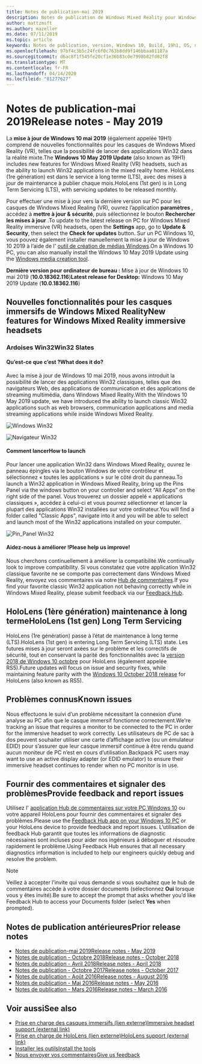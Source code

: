 ```yaml
---
title: Notes de publication-mai 2019
description: Notes de publication de Windows Mixed Reality pour Windows 10 mai 2019 Update (également appelé 19H1).
author: mattzmsft
ms.author: mazeller
ms.date: 07/11/2019
ms.topic: article
keywords: Notes de publication, version, Windows 10, Build, 19h1, OS, mai 2019
ms.openlocfilehash: 97bf4c3b5c24fc6f0c763b8dd9f146bbaa01187a
ms.sourcegitcommit: d6ac8f1f545fe20cf1e36b83c0e7998b82fd02f8
ms.translationtype: MT
ms.contentlocale: fr-FR
ms.lasthandoff: 04/14/2020
ms.locfileid: "81277627"
---
```

# <a name="release-notes---may-2019"></a><span data-ttu-id="b3da2-104">Notes de publication-mai 2019</span><span class="sxs-lookup"><span data-stu-id="b3da2-104">Release notes - May 2019</span></span>

<span data-ttu-id="b3da2-105">La **mise à jour de Windows 10 mai 2019** (également appelée 19H1) comprend de nouvelles fonctionnalités pour les casques de Windows Mixed Reality (VR), telles que la possibilité de lancer des applications Win32 dans la réalité mixte.</span><span class="sxs-lookup"><span data-stu-id="b3da2-105">The **Windows 10 May 2019 Update** (also known as 19H1) includes new features for Windows Mixed Reality (VR) headsets, such as the ability to launch Win32 applications in the mixed reality home.</span></span> <span data-ttu-id="b3da2-106">HoloLens (1re génération) est dans le service à long terme (LTS), avec des mises à jour de maintenance à publier chaque mois.</span><span class="sxs-lookup"><span data-stu-id="b3da2-106">HoloLens (1st gen) is in Long Term Servicing (LTS), with servicing updates to be released monthly.</span></span>

<span data-ttu-id="b3da2-107">Pour effectuer une mise à jour vers la dernière version sur PC pour les casques de Windows Mixed Realing (VR), ouvrez l’application **paramètres** , accédez à **mettre à jour & sécurité**, puis sélectionnez le bouton **Rechercher les mises à jour** .</span><span class="sxs-lookup"><span data-stu-id="b3da2-107">To update to the latest release on PC for Windows Mixed Reality immersive (VR) headsets, open the **Settings** app, go to **Update & Security**, then select the **Check for updates** button.</span></span> <span data-ttu-id="b3da2-108">Sur un PC Windows 10, vous pouvez également installer manuellement la mise à jour de Windows 10 2019 à l’aide de l' [outil de création de médias Windows](https://www.microsoft.com/software-download/windows10).</span><span class="sxs-lookup"><span data-stu-id="b3da2-108">On a Windows 10 PC, you can also manually install the Windows 10 May 2019 Update using the [Windows media creation tool](https://www.microsoft.com/software-download/windows10).</span></span>

<span data-ttu-id="b3da2-109">**Dernière version pour ordinateur de bureau :** Mise à jour de Windows 10 mai 2019 (**10.0.18362.116**)</span><span class="sxs-lookup"><span data-stu-id="b3da2-109">**Latest release for Desktop:** Windows 10 May 2019 Update (**10.0.18362.116**)</span></span><br>

## <a name="new-features-for-windows-mixed-reality-immersive-headsets"></a><span data-ttu-id="b3da2-110">Nouvelles fonctionnalités pour les casques immersifs de Windows Mixed Reality</span><span class="sxs-lookup"><span data-stu-id="b3da2-110">New features for Windows Mixed Reality immersive headsets</span></span>

### <a name="win32-slates"></a><span data-ttu-id="b3da2-111">Ardoises Win32</span><span class="sxs-lookup"><span data-stu-id="b3da2-111">Win32 Slates</span></span>

#### <a name="what-does-it-do"></a><span data-ttu-id="b3da2-112">Qu’est-ce que c’est ?</span><span class="sxs-lookup"><span data-stu-id="b3da2-112">What does it do?</span></span> 
<span data-ttu-id="b3da2-113">Avec la mise à jour de Windows 10 mai 2019, nous avons introduit la possibilité de lancer des applications Win32 classiques, telles que des navigateurs Web, des applications de communication et des applications de streaming multimédia, dans Windows Mixed Reality.</span><span class="sxs-lookup"><span data-stu-id="b3da2-113">With the Windows 10 May 2019 update, we have introduced the ability to launch classic Win32 applications such as web browsers, communication applications and media streaming applications while inside Windows Mixed Reality.</span></span> 

![Windows Win32](images/mr-win32-slates-1.png)

![Navigateur Win32](images/mr-win32-slates-2.png)

#### <a name="how-to-launch"></a><span data-ttu-id="b3da2-116">Comment lancer</span><span class="sxs-lookup"><span data-stu-id="b3da2-116">How to launch</span></span>
<span data-ttu-id="b3da2-117">Pour lancer une application Win32 dans Windows Mixed Reality, ouvrez le panneau épingles via le bouton Windows de votre contrôleur et sélectionnez « toutes les applications » sur le côté droit du panneau.</span><span class="sxs-lookup"><span data-stu-id="b3da2-117">To launch a Win32 application in Windows Mixed Reality, bring up the Pins Panel via the windows button on your controller and select “All Apps” on the right side of the panel.</span></span>  <span data-ttu-id="b3da2-118">Vous trouverez un dossier appelé « applications classiques », accédez à celui-ci et vous pourrez sélectionner et lancer la plupart des applications Win32 installées sur votre ordinateur.</span><span class="sxs-lookup"><span data-stu-id="b3da2-118">You will find a folder called "Classic Apps", navigate into it and you will be able to select and launch most of the Win32 applications installed on your computer.</span></span>

![Pin_Panel Win32](images/mr-win32-slates-pinspanel.png)

#### <a name="please-help-us-improve"></a><span data-ttu-id="b3da2-120">Aidez-nous à améliorer !</span><span class="sxs-lookup"><span data-stu-id="b3da2-120">Please help us improve!</span></span>
<span data-ttu-id="b3da2-121">Nous cherchons continuellement à améliorer la compatibilité.</span><span class="sxs-lookup"><span data-stu-id="b3da2-121">We continually look to improve compatibility.</span></span>  <span data-ttu-id="b3da2-122">Si vous constatez que votre application Win32 classique favorite ne se comporte pas correctement dans Windows Mixed Reality, envoyez vos commentaires via notre [Hub de commentaires](https://support.microsoft.com//help/4021566/windows-10-send-feedback-to-microsoft-with-feedback-hub).</span><span class="sxs-lookup"><span data-stu-id="b3da2-122">If you find your favorite classic Win32 application not behaving correctly while in Windows Mixed Reality, please submit feedback via our [Feedback Hub](https://support.microsoft.com//help/4021566/windows-10-send-feedback-to-microsoft-with-feedback-hub).</span></span>

## <a name="hololens-1st-gen-long-term-servicing"></a><span data-ttu-id="b3da2-123">HoloLens (1ère génération) maintenance à long terme</span><span class="sxs-lookup"><span data-stu-id="b3da2-123">HoloLens (1st gen) Long Term Servicing</span></span>

<span data-ttu-id="b3da2-124">HoloLens (1re génération) passe à l’état de maintenance à long terme (LTS).</span><span class="sxs-lookup"><span data-stu-id="b3da2-124">HoloLens (1st gen) is entering Long Term Servicing (LTS) state.</span></span> <span data-ttu-id="b3da2-125">Les futures mises à jour seront axées sur le problème et les correctifs de sécurité, tout en conservant la parité des fonctionnalités avec la [version 2018 de Windows 10 octobre](release-notes-october-2018.md) pour HoloLens (également appelée RS5).</span><span class="sxs-lookup"><span data-stu-id="b3da2-125">Future updates will focus on issue and security fixes, while maintaining feature parity with the [Windows 10 October 2018 release](release-notes-october-2018.md) for HoloLens (also known as RS5).</span></span> 

## <a name="known-issues"></a><span data-ttu-id="b3da2-126">Problèmes connus</span><span class="sxs-lookup"><span data-stu-id="b3da2-126">Known issues</span></span>

<span data-ttu-id="b3da2-127">Nous effectuons le suivi d’un problème nécessitant la connexion d’une analyse au PC afin que le casque immersif fonctionne correctement.</span><span class="sxs-lookup"><span data-stu-id="b3da2-127">We're tracking an issue that requires a monitor to be connected to the PC in order for the immersive headset to work correctly.</span></span> <span data-ttu-id="b3da2-128">Les utilisateurs de PC de sac à dos peuvent souhaiter utiliser une carte d’affichage active (ou un émulateur EDID) pour s’assurer que leur casque immersif continue à être rendu quand aucun moniteur de PC n’est en cours d’utilisation.</span><span class="sxs-lookup"><span data-stu-id="b3da2-128">Backpack PC users may want to use an active display adapter (or EDID emulator) to ensure their immersive headset continues to render when no PC monitor is in use.</span></span> 

## <a name="provide-feedback-and-report-issues"></a><span data-ttu-id="b3da2-129">Fournir des commentaires et signaler des problèmes</span><span class="sxs-lookup"><span data-stu-id="b3da2-129">Provide feedback and report issues</span></span>

<span data-ttu-id="b3da2-130">Utilisez l' [application Hub de commentaires sur votre PC Windows 10](give-us-feedback.md) ou votre appareil HoloLens pour fournir des commentaires et signaler des problèmes.</span><span class="sxs-lookup"><span data-stu-id="b3da2-130">Please use the [Feedback Hub app on your Windows 10 PC](give-us-feedback.md) or your HoloLens device to provide feedback and report issues.</span></span> <span data-ttu-id="b3da2-131">L’utilisation de feedback Hub garantit que toutes les informations de diagnostic nécessaires sont incluses pour aider nos ingénieurs à déboguer et résoudre rapidement le problème.</span><span class="sxs-lookup"><span data-stu-id="b3da2-131">Using Feedback Hub ensures that all necessary diagnostics information is included to help our engineers quickly debug and resolve the problem.</span></span>

>[!NOTE]
><span data-ttu-id="b3da2-132">Veillez à accepter l’invite qui vous demande si vous souhaitez que le hub de commentaires accède à votre dossier documents (sélectionnez **Oui** lorsque vous y êtes invité).</span><span class="sxs-lookup"><span data-stu-id="b3da2-132">Be sure to accept the prompt that asks whether you’d like Feedback Hub to access your Documents folder (select **Yes** when prompted).</span></span>

## <a name="prior-release-notes"></a><span data-ttu-id="b3da2-133">Notes de publication antérieures</span><span class="sxs-lookup"><span data-stu-id="b3da2-133">Prior release notes</span></span>

* [<span data-ttu-id="b3da2-134">Notes de publication-mai 2019</span><span class="sxs-lookup"><span data-stu-id="b3da2-134">Release notes - May 2019</span></span>](release-notes-may-2019.md)
* [<span data-ttu-id="b3da2-135">Notes de publication - Octobre 2018</span><span class="sxs-lookup"><span data-stu-id="b3da2-135">Release notes - October 2018</span></span>](release-notes-october-2018.md)
* [<span data-ttu-id="b3da2-136">Notes de publication - Avril 2018</span><span class="sxs-lookup"><span data-stu-id="b3da2-136">Release notes - April 2018</span></span>](release-notes-april-2018.md)
* [<span data-ttu-id="b3da2-137">Notes de publication - Octobre 2017</span><span class="sxs-lookup"><span data-stu-id="b3da2-137">Release notes - October 2017</span></span>](release-notes-october-2017.md)
* [<span data-ttu-id="b3da2-138">Notes de publication - Août 2016</span><span class="sxs-lookup"><span data-stu-id="b3da2-138">Release notes - August 2016</span></span>](release-notes-august-2016.md)
* [<span data-ttu-id="b3da2-139">Notes de publication - Mai 2016</span><span class="sxs-lookup"><span data-stu-id="b3da2-139">Release notes - May 2016</span></span>](release-notes-may-2016.md)
* [<span data-ttu-id="b3da2-140">Notes de publication - Mars 2016</span><span class="sxs-lookup"><span data-stu-id="b3da2-140">Release notes - March 2016</span></span>](release-notes-march-2016.md)

## <a name="see-also"></a><span data-ttu-id="b3da2-141">Voir aussi</span><span class="sxs-lookup"><span data-stu-id="b3da2-141">See also</span></span>
* [<span data-ttu-id="b3da2-142">Prise en charge des casques immersifs (lien externe)</span><span class="sxs-lookup"><span data-stu-id="b3da2-142">Immersive headset support (external link)</span></span>](https://docs.microsoft.com/windows/mixed-reality/enthusiast-guide/troubleshooting-windows-mixed-reality)
* [<span data-ttu-id="b3da2-143">Prise en charge de HoloLens (lien externe)</span><span class="sxs-lookup"><span data-stu-id="b3da2-143">HoloLens support (external link)</span></span>](https://support.microsoft.com/products/hololens)
* [<span data-ttu-id="b3da2-144">Installer les outils</span><span class="sxs-lookup"><span data-stu-id="b3da2-144">Install the tools</span></span>](install-the-tools.md)
* [<span data-ttu-id="b3da2-145">Nous envoyer vos commentaires</span><span class="sxs-lookup"><span data-stu-id="b3da2-145">Give us feedback</span></span>](give-us-feedback.md)

